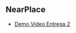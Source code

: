 ## NearPlace

* [Demo Video Entrega 2](https://drive.google.com/file/d/16JOs9Gqs18eseefV29iMXHy1EPPC4uZD/view?usp=sharing) 

